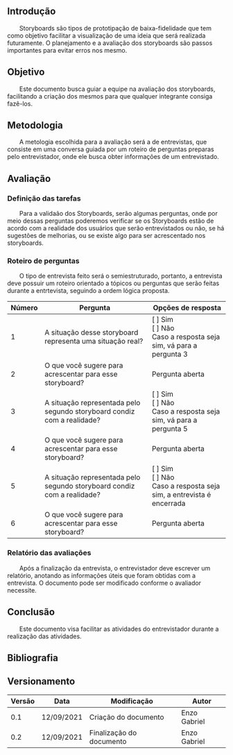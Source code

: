 ## Introdução

&emsp;&emsp;Storyboards são tipos de prototipação de baixa-fidelidade que tem como objetivo facilitar a visualização de uma ideia que será realizada futuramente. O planejamento e a avaliação dos storyboards são passos importantes para evitar erros nos mesmo.

## Objetivo

&emsp;&emsp;Este documento busca guiar a equipe na avaliação dos storyboards, facilitando a criação dos mesmos para que qualquer integrante consiga fazê-los.

## Metodologia

&emsp;&emsp;A metologia escolhida para a avaliação será a de entrevistas, que consiste em uma conversa guiada por um roteiro de perguntas preparas pelo entrevistador, onde ele busca obter informações de um entrevistado.

## Avaliação

### Definição das tarefas

&emsp;&emsp;Para a validaão dos Storyboards, serão algumas perguntas, onde por meio dessas perguntas poderemos verificar se os Storyboards estão de acordo com a realidade dos usuários que serão entrevistados ou não, se há sugestões de melhorias, ou se existe algo para ser acrescentado nos storyboards.

### Roteiro de perguntas

&emsp;&emsp;O tipo de entrevista feito será o semiestruturado, portanto, a entrevista deve possuir um roteiro orientado a tópicos ou perguntas que serão feitas durante a entrtevista, seguindo a ordem lógica proposta.

| Número | Pergunta | Opções de resposta |
|--|--|--|
| 1 | A situação desse storyboard representa uma situação real? | [ ] Sim <br> [ ] Não <br> Caso a resposta seja sim, vá para a pergunta 3 |
| 2 | O que você sugere para acrescentar para esse storyboard? | Pergunta aberta |
| 3 | A situação representada pelo segundo storyboard condiz com a realidade? | [ ] Sim <br> [ ] Não <br> Caso a resposta seja sim, vá para a pergunta 5 |
| 4 | O que você sugere para acrescentar para esse storyboard? | Pergunta aberta |
| 5  |A situação representada pelo segundo storyboard condiz com a realidade? | [ ] Sim <br> [ ] Não <br> Caso a resposta seja sim, a entrevista é encerrada |
| 6 | O que você sugere para acrescentar para esse storyboard? | Pergunta aberta |

### Relatório das avaliações

&emsp;&emsp;Após a finalização da entrevista, o entrevistador deve escrever um relatório, anotando as informações úteis que foram obtidas com a entrevista. O documento pode ser modificado conforme o avaliador necessite.

## Conclusão

&emsp;&emsp;Este documento visa facilitar as atividades do entrevistador durante a realização das atividades. 

## Bibliografia

## Versionamento
| Versão | Data | Modificação | Autor |
|--|--|--|--|
| 0.1 | 12/09/2021 | Criação do documento | Enzo Gabriel |
| 0.2 | 12/09/2021 | Finalização do documento | Enzo Gabriel |